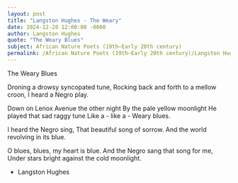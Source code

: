 ```yaml
---
layout: post
title: "Langston Hughes - The Weary"
date: 2024-12-28 12:00:00 -0000
author: Langston Hughes
quote: "The Weary Blues"
subject: African Nature Poets (19th–Early 20th century)
permalink: /African Nature Poets (19th–Early 20th century)/Langston Hughes/Langston Hughes - The Weary
---
```


The Weary Blues

Droning a drowsy syncopated tune,
Rocking back and forth to a mellow croon,
I heard a Negro play.

Down on Lenox Avenue the other night
By the pale yellow moonlight
He played that sad raggy tune
Like a - like a -
Weary blues.

I heard the Negro sing,
That beautiful song of sorrow.
And the world revolving in its blue.

O blues, blues, my heart is blue.
And the Negro sang that song for me,
Under stars bright against the cold moonlight.

- Langston Hughes
